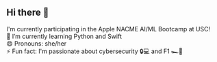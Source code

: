 ## Hi there 👋
I'm currently participating in the Apple NACME AI/ML Bootcamp at USC!\
🌱 I’m currently learning Python and Swift\
😄 Pronouns: she/her\
⚡ Fun fact: I'm passionate about cybersecurity 🔒💻 and F1 🏎️💨
